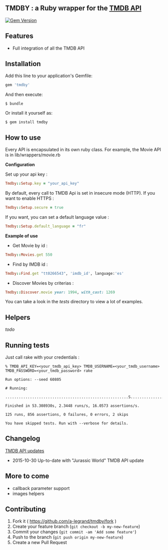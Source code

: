 TMDBY : a Ruby wrapper for the [TMDB API](http://docs.themoviedb.apiary.io/)
---------------

[![Gem Version](https://badge.fury.io/rb/tmdby.svg)](https://badge.fury.io/rb/tmdby)

Features
--------

- Full integration of all the TMDB API


Installation
------------

Add this line to your application's Gemfile:

```ruby
gem 'tmdby'
```

And then execute:

    $ bundle

Or install it yourself as:

    $ gem install tmdby

How to use
----------

Every API is encapsulated in its own ruby class. For example, the Movie API is in lib/wrappers/movie.rb

**Configuration**

Set up your api key :

```ruby
Tmdby::Setup.key = "your_api_key"
```

By default, every call to TMDB Api is set in insecure mode (HTTP).
If you want to enable HTTPS :

```ruby
Tmdby::Setup.secure = true
```

If you want, you can set a default language value :

```ruby
Tmdby::Setup.default_language = "fr"
```

**Example of use**

- Get Movie by id :

 ```ruby
 Tmdby::Movies.get 550
 ```
- Find by IMDB id :

 ```ruby
 Tmdby::Find.get "tt0266543", 'imdb_id', language:'es'
 ```

- Discover Movies by criterias :

 ```ruby
 Tmdby::Discover.movie year: 1994, with_cast: 1269
 ```

You can take a look in the _tests_ directory to view a lot of examples.


Helpers
-------

_todo_

Running tests
-------------

Just call rake with your credentials :

```
% TMDB_API_KEY=<your_tmdb_api_key> TMDB_USERNAME=<your_tmdb_username> TMDB_PASSWORD=<your_tmdb_password> rake

Run options: --seed 60805

# Running:

.......................................................S...................................................................S.

Finished in 53.308930s, 2.3448 runs/s, 16.0573 assertions/s.

125 runs, 856 assertions, 0 failures, 0 errors, 2 skips

You have skipped tests. Run with --verbose for details.
```

Changelog
---------

[TMDB API updates](https://www.themoviedb.org/documentation/api/updates)

- 2015-10-30 Up-to-date with "Jurassic World" TMDB API update


More to come
------------

- callback parameter support
- images helpers



Contributing
------------

1. Fork it ( https://github.com/a-legrand/tmdby/fork )
2. Create your feature branch (`git checkout -b my-new-feature`)
3. Commit your changes (`git commit -am 'Add some feature'`)
4. Push to the branch (`git push origin my-new-feature`)
5. Create a new Pull Request
